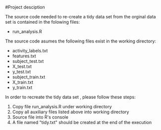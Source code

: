 #Project desciption

The source code needed to re-create a tidy data set from the orginal data set is contained in the folowing files:

* run_analysis.R

The source code asumes the following files exist in the working directory:

* activity_labels.txt
* features.txt
* subject_test.txt
* X_test.txt
* y_test.txt
* subject_train.txt
* X_train.txt
* y_train.txt

In order to recreate the tidy data set , please follow these steps:

1. Copy file run_analysis.R under working directory
2. Copy all auxiliary files listed above into working directory
3. Source file into R's console
4. A file named "tidy.txt" should be created at the end of the execution